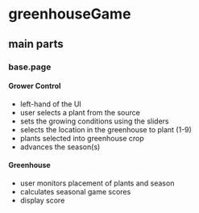 # greenhouseGame
## main parts
### base.page
#### Grower Control
- left-hand of the UI
- user selects a plant from the source
- sets the growing conditions using the sliders
- selects the location in the greenhouse to plant (1-9)
- plants selected into greenhouse crop 
- advances the season(s)
#### Greenhouse
- user monitors placement of plants and season
- calculates seasonal game scores
- display score 